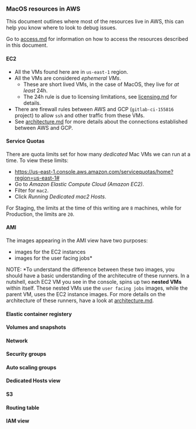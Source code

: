 ### MacOS resources in AWS

This document outlines where most of the resources live in AWS, this can help you know where to look to debug issues.

Go to [access.md](./access.md) for information on how to access the resources described in this document.

#### EC2

- All the VMs found here are in `us-east-1` region.
- All the VMs are considered _ephemeral VMs_.
    - These are short lived VMs, in the case of MacOS, they live for _at least_ 24h.
    - The 24h rule is due to licensing limitations, see [licensing.md](./licensing.md) for details.
- There are firewall rules between AWS and GCP (`gitlab-ci-155816` project) to allow `ssh` and other traffic from these VMs.
- See [architecture.md](./architecture.md) for more details about the connections established between AWS and GCP.

#### Service Quotas

There are quota limits set for how many _dedicated_ Mac VMs we can run at a time. To view these limits:

- https://us-east-1.console.aws.amazon.com/servicequotas/home?region=us-east-1#
- Go to _Amazon Elastic Compute Cloud (Amazon EC2)_.
- Filter for `mac2`.
- Click _Running Dedicated mac2 Hosts_.

For Staging, the limits at the time of this writing are `8` machines, while for Production, the limits are `20`.

#### AMI

The images appearing in the AMI view have two purposes:

- images for the EC2 instances
- images for the user facing jobs*

NOTE: *To understand the difference between these two images, you should have a basic understanding of the architecutre of these runners.
In a nutshell, each EC2 VM you see in the console, spins up two **nested VMs** within itself.
These nested VMs use the `user facing jobs` images, while the parent VM, uses the EC2 instance images.
For more details on the architecture of these runners, have a look at [architecture.md](./architecture.md).

#### Elastic container registery

#### Volumes and snapshots

#### Network

#### Security groups

#### Auto scaling groups

#### Dedicated Hosts view

#### S3

#### Routing table

#### IAM view
